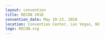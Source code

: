 ```yaml
---
layout: convention
title: RECON 2018
convention_date: May 20-23, 2018
location: Convention Center, Las Vegas, NV
logo: RECON.svg
---
```

